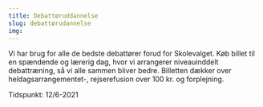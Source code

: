 ```yaml
---
title: Debattøruddannelse
slug: debattørudannelse
img: 
---
```


Vi har brug for alle de bedste debattører forud for Skolevalget. Køb billet til en spændende og lærerig dag, hvor vi arrangerer niveauinddelt debattræning, så vi alle sammen bliver bedre. Billetten dækker over heldagsarrangementet-, rejserefusion over 100 kr. og forplejning.

Tidspunkt: 12/6-2021
